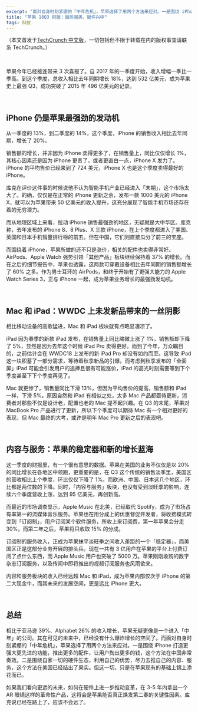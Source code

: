 ```yaml
---
excerpt: "面对自身时刻紧绷的「中年危机」，苹果选择了用两个方法来应对。一是围绕 iPhone 打造更强大更先进的功能，推出更多的配件，让用户掏出更多的钱，这个方法在中国非常奏效。二是围绕自家一切的硬件生态，利用自己的优势，尽力去推自己的内容、服务，这个方法在美国已经结出了果实。"
title: "苹果 18Q3 财报：服务强美，硬件兴中"
tags: 科技
---
```


（本文首发于[TechCrunch 中文版](https://techcrunch.cn/2018/08/01/apple-q3-earnings-analysis/)，一切包括但不限于转载在内的版权事宜请联系 TechCrunch。）

<br>

苹果今年已经接连带来 3 次喜报了。自 2017 年的一季度开始，收入增幅一季比一季高。到这个季度，总收入相比去年同期增长 18%，达到 532 亿美元，成为苹果史上最强 Q3，成功突破了 2015 年 496 亿美元的记录。

<br>

## iPhone 仍是苹果最强劲的发动机
从一季度的 13%，到二季度的 14%，这个季度，iPhone 的销售收入相比去年同期，增长了 20%。

销售额的增长，并非因为 iPhone 卖得更多了，在销售量上，同比仅仅增长 1%，其核心因素还是因为 iPhone 更贵了，或者更直白一点，iPhone X 发力了。iPhone 的平均售价已经来到了 724 美元，iPhone X 也是这个季度卖得最好的 iPhone。

库克在评价这件事的时候说他不认为智能手机产业已经进入「末期」，这个市场太大了。的确，仅仅是在正常的 iPhone 更新之余，发布一款 1000 美元的 iPhone X，就可以为苹果带来 50 亿美元的收入提升，这充分展现了智能手机市场还存在着的无穷潜力。

而从地理区域上来看，拉动 iPhone 销售最强劲的地区，无疑就是大中华区。库克称，去年发布的 iPhone 8、8 Plus、X 三款 iPhone，在上个季度都进入了美国、英国和日本手机销量排行榜的前五。但在中国，它们则直接瓜分了前三的宝座。

而围绕着 iPhone，苹果所做的还不只是涨价，相关的配件也卖得非常好。AirPods、Apple Watch 强势引领「其他产品」板块继续保持着 37% 的增长。而在之后的细节报告中，苹果也透露，这两款可穿戴设备相比去年同期的销售额增长了 60% 之多。作为男士耳环的 AirPods，和终于开始有了更强大能力的 Apple Watch Series 3，正与 iPhone 一起，成为苹果业务增长的最强劲发动机。

<br>

## Mac 和 iPad：WWDC 上未发新品带来的一丝阴影
相比移动设备的高歌猛进，Mac 和 iPad 板块就有点略显凄凉了。

iPad 因为春季的新款 iPad 发布，在销售量上同比略微上涨了 1%，销售额却下降了 5%，显然是因为去年这个时候 iPad Pro 卖得更好。而到了今年，万众瞩目的，之前估计会在 WWDC18 上发布的新 iPad Pro 却没有如约而至。这导致 iPad 这一块积蓄了一部分需求，等待着秋季新品的引爆。而考虑到秋季发布的「全面屏」iPad 可能会引发用户的追捧且很有可能涨价，iPad 的高光时刻需要等到下个季度甚至下下个季度再见了。

Mac 就更惨了，销售量同比下滑 13%，但因为平均售价的提高，销售额和 iPad 一样，下滑 5%。原因自然和 iPad 有相似之处，太多 Mac 产品都亟待更新，消费者对那些不仅是设计老，配置也老的 Mac 提不起兴趣。在 Q3 的末尾，苹果对 MacBook Pro 产品进行了更新，所以下个季度可以期待 Mac 有一个相对更好的表现，但 Mac 最终的大考，或许是明年 Mac Pro 更新之后的表现吧。

<br>

## 内容与服务：苹果的稳定器和新的增长蓝海
这一季度的财报里，有一个很有意思的数据。苹果在美国的业务不仅仅是以 20% 的同比增长在各地区中领跑，更重要的是，在 Q3 这个传统的销售淡季里，美国区的营收相比上个季度，环比仅仅下降了 1%。而欧洲、中国、日本这几个地区，环比都是两位数的下降。同时，「内容与服务」板块，也没有受到淡旺季的影响，连续六个季度营收上涨，达到 95 亿美元，再创新高。

而最近的市场调查显示，Apple Music 在北美，已经取代 Spotify，成为了市场占有率第一的流媒体音乐服务。苹果也在用分成上的优惠督促开发者，将收费模式转变到「订阅制」，用户订阅某个软件服务，所收上来订阅费，第一年苹果会分走 30%，而第二年之后，苹果将只收取 15% 的分成。

订阅制的服务收入，正成为苹果抹平淡旺季之间收入差距的一个「稳定器」，而美国区正是这部分业务开展的排头兵。现在一共有 3 亿用户在苹果的平台上付费订阅了点什么东西，而 Apple Music 用户也突破了 5000 万。苹果刚刚收购的数字杂志订阅服务，以及传闻中即将推出的视频订阅服务也风雨欲来。

内容和服务板块的收入已经远超 Mac 和 iPad，成为苹果内部仅次于 iPhone 的第二大现金牛，而其未来的发展空间，更是远比 iPhone 更大。

<br>

## 总结
相比于亚马逊 39%、Alphabet 26% 的收入增长，苹果无疑更像是一个进入「中年」的公司。其在可见的未来中，已经没有什么爆炸增长的空间了。而面对自身时刻紧绷的「中年危机」，苹果选择了用两个方法来应对。一是围绕 iPhone 打造更强大更先进的功能，推出更多的配件，让用户掏出更多的钱，这个方法在中国非常奏效。二是围绕自家一切的硬件生态，利用自己的优势，尽力去推自己的内容、服务，这个方法在美国已经结出了果实。但这一切，只是在苹果现有的基础上锦上添花而已。

如果我们看向更远的未来，如何在硬件上进一步推动变革，在 3-5 年内拿出一个 AR 眼镜这样的革命性产品，这将会是苹果能否真正焕发第二春的关键性因素。库克说已经在路上了，应该不会远了。
